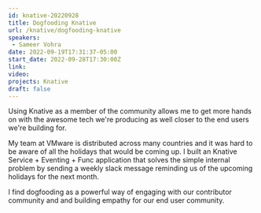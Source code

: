 ```yaml
---
id: knative-20220928
title: Dogfooding Knative
url: /knative/dogfooding-knative
speakers:
 - Sameer Vohra
date: 2022-09-19T17:31:37-05:00
start_date: 2022-09-28T17:30:00Z
link:  
video: 
projects: Knative
draft: false
---
```


Using Knative as a member of the community allows me to get more hands on with the awesome tech we're producing as well closer to the end users we're building for.

My team at VMware is distributed across many countries and it was hard to be aware of all the holidays that would be coming up. I built an Knative Service + Eventing + Func application that solves the simple internal problem by sending a weekly slack message reminding us of the upcoming holidays for the next month.

I find dogfooding as a powerful way of engaging with our contributor community and and building empathy for our end user community. 